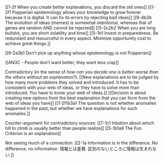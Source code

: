 [[1-2f When you create better explanations, you discard the old ones]]
[[1-2f1 Popperian epistemology allows your knowledge to grow forever because it is digital. It can fix its errors by rejecting bad ideas]]
[[9-4b2b The evolution of ideas (memes) is somewhat intentional, whereas that of genes are random AND cannot be rejected]]
[[5-2c2b2 When you are long bullshit, you are short volatility and time]]
[[5-1b1 Invest in preparedness. Be redundant and resourceful in every aspect. Minimize opportunity cost to achieve great things.]]

[[9-2a3b1 Don’t pick up anything whose epistemology is not Popperian]]

[[AN3C - People don’t want better, they want less crap]]

Contradictory (in the sense of *how can you decide one is better-worse than the others without an explanation?*):
[[New explanations are to be judged by how many more problems they solved and introduced. It has to be consistent with your web of ideas, or they have to solve more than introduced. You have to know your web of ideas.]]
[[Decision is about creating new options from the best explanation that you can form from the web of ideas you have]]
[[1-2f1b3a1 The question is not whether anomalies happened in the past, but whether we have explanations for such anomalies.]]

Counter-argument for contradictory sources:
[[7-1c1 Intuition about which hill to climb is usually better than people realize]]
[[5-1b1a9 The Fun Criterion is an explanation]]

Not seeing much of a connection:
[[2-1a Information is in the difference. No difference, no information. 情報とは差異. 区別のないところに情報は生まれない.]]
